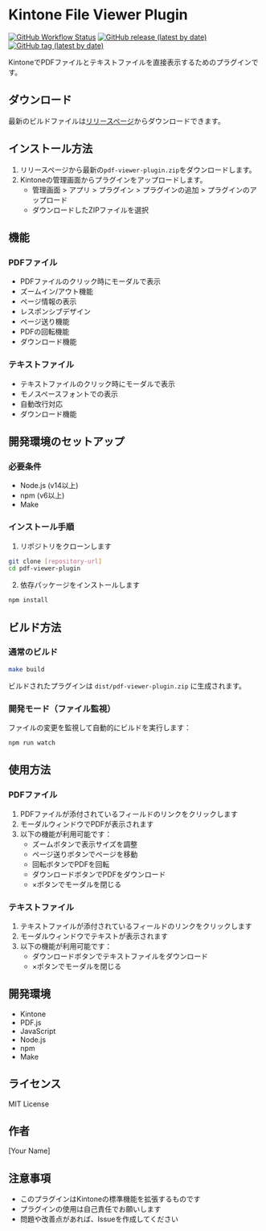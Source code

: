 # Kintone File Viewer Plugin

[![GitHub Workflow Status](https://img.shields.io/github/actions/workflow/status/wadatch/kintone-pdf-viewer-plugin/release.yml?branch=main)](https://github.com/wadatch/kintone-pdf-viewer-plugin/actions)
[![GitHub release (latest by date)](https://img.shields.io/github/v/release/wadatch/kintone-pdf-viewer-plugin)](https://github.com/wadatch/kintone-pdf-viewer-plugin/releases)
[![GitHub tag (latest by date)](https://img.shields.io/github/v/tag/wadatch/kintone-pdf-viewer-plugin)](https://github.com/wadatch/kintone-pdf-viewer-plugin/tags)

KintoneでPDFファイルとテキストファイルを直接表示するためのプラグインです。

## ダウンロード

最新のビルドファイルは[リリースページ](https://github.com/wadatch/kintone-pdf-viewer-plugin/releases)からダウンロードできます。

## インストール方法

1. リリースページから最新の`pdf-viewer-plugin.zip`をダウンロードします。
2. Kintoneの管理画面からプラグインをアップロードします。
   - 管理画面 > アプリ > プラグイン > プラグインの追加 > プラグインのアップロード
   - ダウンロードしたZIPファイルを選択

## 機能

### PDFファイル
- PDFファイルのクリック時にモーダルで表示
- ズームイン/アウト機能
- ページ情報の表示
- レスポンシブデザイン
- ページ送り機能
- PDFの回転機能
- ダウンロード機能

### テキストファイル
- テキストファイルのクリック時にモーダルで表示
- モノスペースフォントでの表示
- 自動改行対応
- ダウンロード機能

## 開発環境のセットアップ

### 必要条件

- Node.js (v14以上)
- npm (v6以上)
- Make

### インストール手順

1. リポジトリをクローンします
```bash
git clone [repository-url]
cd pdf-viewer-plugin
```

2. 依存パッケージをインストールします
```bash
npm install
```

## ビルド方法

### 通常のビルド

```bash
make build
```

ビルドされたプラグインは `dist/pdf-viewer-plugin.zip` に生成されます。

### 開発モード（ファイル監視）

ファイルの変更を監視して自動的にビルドを実行します：

```bash
npm run watch
```

## 使用方法

### PDFファイル
1. PDFファイルが添付されているフィールドのリンクをクリックします
2. モーダルウィンドウでPDFが表示されます
3. 以下の機能が利用可能です：
   - ズームボタンで表示サイズを調整
   - ページ送りボタンでページを移動
   - 回転ボタンでPDFを回転
   - ダウンロードボタンでPDFをダウンロード
   - ×ボタンでモーダルを閉じる

### テキストファイル
1. テキストファイルが添付されているフィールドのリンクをクリックします
2. モーダルウィンドウでテキストが表示されます
3. 以下の機能が利用可能です：
   - ダウンロードボタンでテキストファイルをダウンロード
   - ×ボタンでモーダルを閉じる

## 開発環境

- Kintone
- PDF.js
- JavaScript
- Node.js
- npm
- Make

## ライセンス

MIT License

## 作者

[Your Name]

## 注意事項

- このプラグインはKintoneの標準機能を拡張するものです
- プラグインの使用は自己責任でお願いします
- 問題や改善点があれば、Issueを作成してください 